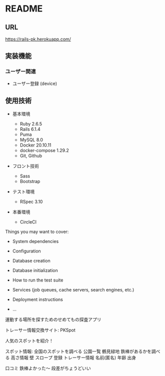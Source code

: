 # README



## URL
https://rails-pk.herokuapp.com/

## 実装機能

### ユーザー関連
* ユーザー登録 (device)


## 使用技術
* 基本環境
  * Ruby 2.6.5
  * Rails 6.1.4
  * Puma
  * MySQL 8.0
  * Docker 20.10.11
  * docker-compose 1.29.2
  * Git, Github
* フロント技術
  * Sass
  * Bootstrap

* テスト環境
  * RSpec 3.10
* 本番環境
  * CircleCI

Things you may want to cover:

* System dependencies

* Configuration

* Database creation

* Database initialization

* How to run the test suite

* Services (job queues, cache servers, search engines, etc.)

* Deployment instructions

* ...

運動する場所を探すためのせめてもの探査アプリ

トレーサー情報交換サイト: PKSpot

人気のスポットを紹介！

スポット情報: 全国のスポットを調べる
公園一覧
  鶴見緑地
鉄棒があるかを調べる
  高さ情報
壁
スロープ
登録
  トレーサー情報
  名前(匿名)
  年齢
  出身

口コミ
鉄棒よかった〜
段差がちょうどいい



